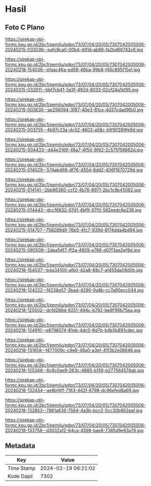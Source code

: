 # Hasil

## Foto C Plano

https://sirekap-obj-formc.kpu.go.id/2bc1/pemilu/pdpr/73/07/04/20/05/7307042005006-20240215-033036--eafc9ca0-00b4-491d-ab69-fa2bd66742c8.jpg

https://sirekap-obj-formc.kpu.go.id/2bc1/pemilu/pdpr/73/07/04/20/05/7307042005006-20240218-154036--efaac46a-ed58-46ba-99b8-f46c895f15e1.jpg

https://sirekap-obj-formc.kpu.go.id/2bc1/pemilu/pdpr/73/07/04/20/05/7307042005006-20240215-032611--bbf7cb41-3a3f-492d-8033-02cf24a1bf95.jpg

https://sirekap-obj-formc.kpu.go.id/2bc1/pemilu/pdpr/73/07/04/20/05/7307042005006-20240215-003630--ae256094-3f87-40e3-81ce-4d37cdad9fb0.jpg

https://sirekap-obj-formc.kpu.go.id/2bc1/pemilu/pdpr/73/07/04/20/05/7307042005006-20240215-003755--4b97c23a-dc02-4603-a58c-b916f289fe9d.jpg

https://sirekap-obj-formc.kpu.go.id/2bc1/pemilu/pdpr/73/07/04/20/05/7307042005006-20240215-004433--d44e3169-48a7-4f50-8f62-2c575f59862d.jpg

https://sirekap-obj-formc.kpu.go.id/2bc1/pemilu/pdpr/73/07/04/20/05/7307042005006-20240215-014029--574ab468-df76-455d-8dd2-406f1670729d.jpg

https://sirekap-obj-formc.kpu.go.id/2bc1/pemilu/pdpr/73/07/04/20/05/7307042005006-20240215-014141--2bb86380-ccf2-4b76-8971-2bc1c9b45082.jpg

https://sirekap-obj-formc.kpu.go.id/2bc1/pemilu/pdpr/73/07/04/20/05/7307042005006-20240215-014443--dcc16832-07d1-4bf9-97f0-592eedc6e238.jpg

https://sirekap-obj-formc.kpu.go.id/2bc1/pemilu/pdpr/73/07/04/20/05/7307042005006-20240215-014707--758289d9-76b5-4fc7-939d-6f74dda4bd94.jpg

https://sirekap-obj-formc.kpu.go.id/2bc1/pemilu/pdpr/73/07/04/20/05/7307042005006-20240215-080509--2daa54f7-ff2a-4929-a766-d07f3ae2ef8d.jpg

https://sirekap-obj-formc.kpu.go.id/2bc1/pemilu/pdpr/73/07/04/20/05/7307042005006-20240218-154037--b4a34100-afb0-42a8-88c7-a1455da08d0b.jpg

https://sirekap-obj-formc.kpu.go.id/2bc1/pemilu/pdpr/73/07/04/20/05/7307042005006-20240218-124222--f4238e57-3bad-4290-9a8b-cc7a90ecc044.jpg

https://sirekap-obj-formc.kpu.go.id/2bc1/pemilu/pdpr/73/07/04/20/05/7307042005006-20240218-125502--dcfd288d-9251-494c-b792-be9f1f6b75ea.jpg

https://sirekap-obj-formc.kpu.go.id/2bc1/pemilu/pdpr/73/07/04/20/05/7307042005006-20240218-124910--e8798574-81eb-4dc0-8d7b-b4b5b891cdec.jpg

https://sirekap-obj-formc.kpu.go.id/2bc1/pemilu/pdpr/73/07/04/20/05/7307042005006-20240218-131658--f477009c-c9e8-48a0-a3ef-41f3b2e08646.jpg

https://sirekap-obj-formc.kpu.go.id/2bc1/pemilu/pdpr/73/07/04/20/05/7307042005006-20240218-125348--6c8c0ae9-263c-4885-b159-b277564574ab.jpg

https://sirekap-obj-formc.kpu.go.id/2bc1/pemilu/pdpr/73/07/04/20/05/7307042005006-20240218-132434--ae8bf4ff-7163-442f-8798-dc96efed8a69.jpg

https://sirekap-obj-formc.kpu.go.id/2bc1/pemilu/pdpr/73/07/04/20/05/7307042005006-20240218-132853--7881a636-7564-4a3b-bcc2-5cc30b862eaf.jpg

https://sirekap-obj-formc.kpu.go.id/2bc1/pemilu/pdpr/73/07/04/20/05/7307042005006-20240218-133758--d3032a12-64ca-4598-bae8-7385d9e93a76.jpg


## Metadata

| Key        | Value               |
| ---------- | ------------------- |
| Time Stamp | 2024-02-19 06:21:02 |
| Kode Dapil | 7302                |



